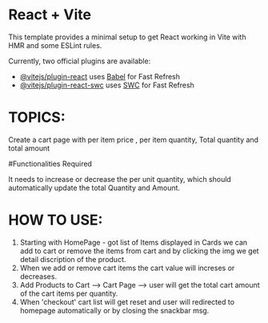 # React + Vite

This template provides a minimal setup to get React working in Vite with HMR and some ESLint rules.

Currently, two official plugins are available:

- [@vitejs/plugin-react](https://github.com/vitejs/vite-plugin-react/blob/main/packages/plugin-react/README.md) uses [Babel](https://babeljs.io/) for Fast Refresh
- [@vitejs/plugin-react-swc](https://github.com/vitejs/vite-plugin-react-swc) uses [SWC](https://swc.rs/) for Fast Refresh


# TOPICS:

Create a cart page with per item price , per item quantity, Total quantity and total amount

#Functionalities Required

It needs to increase or decrease the per unit quantity, which should automatically update the total Quantity and Amount.

# HOW TO USE:

1. Starting with HomePage - got list of Items displayed in Cards we can add to cart or remove the items from cart and by clicking the img we get detail discription of the product.
2. When we add or remove cart items the cart value will increses or decreases.
3. Add Products to Cart --> Cart Page --> user will get the total cart amount of the cart items per quantity.
4. When 'checkout' cart list will get reset and user will redirected to homepage automatically or by closing the snackbar msg.
